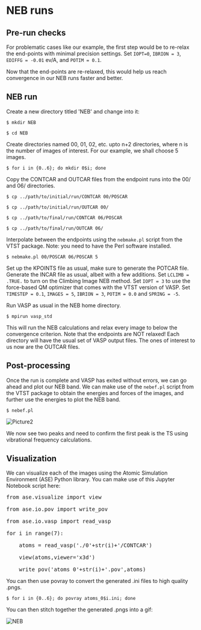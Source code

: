 # NEB runs

## Pre-run checks

For problematic cases like our example, the first step would be to re-relax the end-points with minimal precision settings. Set ```IOPT=0```, ```IBRION = 3```, ```EDIFFG = -0.01``` ev/A, and ```POTIM = 0.1```.

Now that the end-points are re-relaxed, this would help us reach convergence in our NEB runs faster and better.

## NEB run

Create a new directory titled 'NEB' and change into it:

```$ mkdir NEB```

```$ cd NEB```

Create directories named 00, 01, 02, etc. upto n+2 directories, where n  is the number of images of interest. For our example, we shall choose 5 images.

```$ for i in {0..6}; do mkdir 0$i; done```

Copy the CONTCAR and OUTCAR files from the endpoint runs into the 00/ and 06/ directories.

```$ cp ../path/to/initial/run/CONTCAR 00/POSCAR```

```$ cp ../path/to/initial/run/OUTCAR 00/```

```$ cp ../path/to/final/run/CONTCAR 06/POSCAR```

```$ cp ../path/to/final/run/OUTCAR 06/```

Interpolate between the endpoints using the ```nebmake.pl``` script from the VTST package. Note: you need to have the Perl software installed.

```$ nebmake.pl 00/POSCAR 06/POSCAR 5```

Set up the KPOINTS file as usual, make sure to generate the POTCAR file. Generate the INCAR file as usual, albeit with a few additions. Set ```LCLIMB = .TRUE.``` to turn on the Climbing Image NEB method. Set ```IOPT = 3``` to use the force-based QM optimizer that comes with the VTST version of VASP. Set ```TIMESTEP = 0.1```, ```IMAGES = 5```, ```IBRION = 3```, ```POTIM = 0.0``` and ```SPRING = -5```.

Run VASP as usual in the NEB home directory.

```$ mpirun vasp_std```

This will run the NEB calculations and relax every image to below the convergence criterion. Note that the endpoints are NOT relaxed! Each directory will have the usual set of VASP output files. The ones of interest to us now are the OUTCAR files.

## Post-processing

Once the run is complete and VASP has exited without errors, we can go ahead and plot our NEB band. We can make use of the ```nebef.pl``` script from the VTST package to obtain the energies and forces of the images, and further use the energies to plot the NEB band.

```$ nebef.pl```

![Picture2](https://user-images.githubusercontent.com/97717818/150759808-ce092e86-46cd-4821-8152-5e93854bf2c1.png)

We now see two peaks and need to confirm the first peak is the TS using vibrational frequency calculations.

## Visualization

We can visualize each of the images using the Atomic Simulation Environment (ASE) Python library. You can make use of this Jupyter Notebook script here:

<pre>
from ase.visualize import view<br>
from ase.io.pov import write_pov<br>
from ase.io.vasp import read_vasp<br>
for i in range(7): <br>
&emsp;&emsp;&emsp;&emsp;atoms = read_vasp('./0'+str(i)+'/CONTCAR') <br>
&emsp;&emsp;&emsp;&emsp;view(atoms,viewer='x3d') <br>
&emsp;&emsp;&emsp;&emsp;write_pov('atoms_0'+str(i)+'.pov',atoms)
</pre>

You can then use povray to convert the generated .ini files to high quality .pngs.

```$ for i in {0..6}; do povray atoms_0$i.ini; done```

You can then stitch together the generated .pngs into a gif:

![NEB](https://user-images.githubusercontent.com/97717818/151387937-8b3cd4c9-713e-4414-b58f-51fdec896d94.gif)

